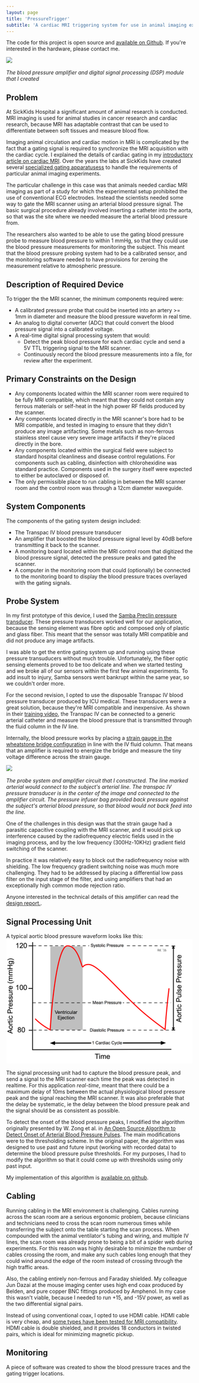 ```yaml
---
layout: page
title: 'PressureTrigger'
subtitle: 'A cardiac MRI triggering system for use in animal imaging experiments'
---
```


The code for this project is open source and [available on Github](https://github.com/JoshBradshaw/IBP-Reciever). If you're interested in the hardware, please contact me.

![](/img/projects/pressuretrigger/DSC01219.jpg)

*The blood pressure amplifier and digital signal processing (DSP) module that I created*

## Problem

At SickKids Hospital a significant amount of animal research is conducted. MRI imaging is used for animal studies in cancer research and cardiac research, because MRI has adaptable contrast that can be used to differentiate between soft tissues and measure blood flow.

Imaging animal circulation and cardiac motion in MRI is complicated by the fact that a gating signal is required to synchronize the MRI acquisition with the cardiac cycle. I explained the details of cardiac gating in my [introductory article on cardiac MRI](/articles/cardiac_mri). Over the years the labs at SickKids have created several [specialized gating apparatusess](http://www.mouseimaging.ca/publications/assets/archive/2006%20MRM%2055%20Bishop.pdf) to handle the requirements of particular animal imaging experiments.

The particular challenge in this case was that animals needed cardiac MRI imaging as part of a study for which the experimental setup prohibited the use of conventional ECG electrodes. Instead the scientists needed some way to gate the MRI scanner using an arterial blood pressure signal. The basic surgical procedure already involved inserting a catheter into the aorta, so that was the site where we needed measure the arterial blood pressure from.

The researchers also wanted to be able to use the gating blood pressure probe to measure blood pressure to within 1 mmHg, so that they could use the blood pressure measurements for monitoring the subject. This meant that the blood pressure probing system had to be a calibrated sensor, and the monitoring software needed to have provisions for zeroing the measurement relative to atmospheric pressure.


## Description of Required Device

To trigger the the MRI scanner, the minimum components required were:

* A calibrated pressure probe that could be inserted into an artery >= 1mm in diameter and measure the blood pressure waveform in real time.
* An analog to digital converter (ADC) that could convert the blood pressure signal into a calibrated voltage.
* A real-time digital signal processing system that would:
    - Detect the peak blood pressure for each cardiac cycle and send a 5V TTL triggering signal to the MRI scanner.
    - Continuously record the blood pressure measurements into a file, for review after the experiment.

## Primary Constraints on the Design

* Any components located within the MRI scanner room were required to be fully MRI compatible, which meant that they could not contain any ferrous materials or self-heat in the high power RF fields produced by the scanner.
* Any components located directly in the MRI scanner's bore had to be MRI compatible, and tested in imaging to ensure that they didn't produce any image artifacting. Some metals such as non-ferrous stainless steel cause very severe image artifacts if they're placed directly in the bore.
* Any components located within the surgical field were subject to standard hospital cleanliness and disease control regulations. For components such as cabling, disinfection with chlorohexidine was standard practice. Components used in the surgery itself were expected to either be autoclaved or disposed of.
* The only permissible place to run cabling in between the MRI scanner room and the control room was through a 12cm diameter waveguide.

## System Components

The components of the gating system design included:

- The Transpac IV blood pressure transducer
- An amplifier that boosted the blood pressure signal level by 40dB before transmitting it back to the scanner.
- A monitoring board located within the MRI control room that digitized the blood pressure signal, detected the pressure peaks and gated the scanner.
- A computer in the monitoring room that could (optionally) be connected to the monitoring board to display the blood pressure traces overlayed with the gating signals.


## Probe System

In my first prototype of this device, I used the [Samba Preclin pressure transducer](http://harvardbioscience.ca/HAC-Samba.html). These pressure transducers worked well for our application, because the sensing element was fibre optic and composed only of plastic and glass fiber. This meant that the sensor was totally MRI compatible and did not produce any image artifacts.

I was able to get the entire gating system up and running using these pressure transuducers without much trouble. Unfortunately, the fiber optic sensing elements proved to be too delicate and when we started testing and we broke all of our sensors within the first few animal experiments. To add insult to injury, Samba sensors went bankrupt within the same year, so we couldn't order more.

For the second revision, I opted to use the disposable Transpac IV blood pressure transducer produced by ICU medical. These transducers were a great solution, because they're MRI compatible and inexpensive. As shown in their [training video](https://www.youtube.com/watch?v=ryCPqoQK1Rw), the Transpac IV can be connected to a generic arterial catheter and measure the blood pressure that is transmitted through the fluid column in the IV line. 

Internally, the blood pressure works by placing a [strain gauge in the wheatstone bridge configuration](http://www.ni.com/white-paper/3642/en/) in line with the IV fluid column. That means that an amplifier is required to energize the bridge and measure the tiny voltage difference across the strain gauge.

![](/img/projects/pressuretrigger/DSC01234.jpg)

*The probe system and amplifier circuit that I constructed. The line marked arterial would connect to the subject's arterial line. The transpac IV pressure transducer is in the center of the image and connected to the amplifier circuit. The pressure infuser bag provided back pressure against the subject's arterial blood pressure, so that blood would not back feed into the line.*

One of the challenges in this design was that the strain gauge had a parasitic capacitive coupling with the MRI scanner, and it would pick up interference caused by the radiofrequency electric fields used in the imaging process, and by the low frequency (300Hz-10KHz) gradient field switching of the scanner.

In practice it was relatively easy to block out the radiofrequency noise with shielding. The low frequency gradient switching noise was much more challenging. They had to be addressed by placing a differential low pass filter on the input stage of the filter, and using amplifiers that had an exceptionally high common mode rejection ratio.

Anyone interested in the technical details of this amplifier can read the [design report.](/pdfs/SYDE_362_IBP_Measurement_System_Final_Report.pdf). 

## Signal Processing Unit

A typical aortic blood pressure waveform looks like this:
![](/img/projects/pressuretrigger/aortic-pulse-pressure.png)

The signal processing unit had to capture the blood pressure peak, and send a signal to the MRI scanner each time the peak was detected in realtime. For this application *real-time*, meant that there could be a maximum delay of 10ms between the actual physiological blood pressure peak and the signal reaching the MRI scanner. It was also preferable that the delay be systematic, ie the delay between the blood pressure peak and the signal should be as consistent as possible.

To detect the onset of the blood pressure peaks, I modified the algorithm originally presented by W. Zong et al. in [An Open Source Algorithm to Detect Onset of Arterial Blood Pressure Pulses](http://ecg.mit.edu/george/publications/abp-cinc-2003.pdf). The main modifications were to the thresholding scheme. In the original paper, the algorithm was designed to use past and future input (working with recorded data) to determine the blood pressure pulse thresholds. For my purposes, I had to modify the algorithm so that it could come up with thresholds using only past input.

My implementation of this algorithm is [available on github](https://github.com/JoshBradshaw/Arterial-BP-MRI-Triggering-Unit).

## Cabling

Running cabling in the MRI environment is challenging. Cables running across the scan room are a serious ergonomic problem, because clinicians and technicians need to cross the scan room numerous times while transferring the subject onto the table starting the scan process. When compounded with the animal ventilator's tubing and wiring, and multiple IV lines, the scan room was already prone to being a bit of a spider web during experiments. For this reason was highly desirable to minimize the number of cables crossing the room, and make any such cables long enough that they could wind around the edge of the room instead of crossing through the high traffic areas.

Also, the cabling entirely non-ferrous and Faraday shielded. My colleague Jun Dazai at the mouse imaging center uses high end coax produced by Belden, and pure copper BNC fittings produced by Amphenol. In my case this wasn't viable, because I needed to run +15, and -15V power, as well as the two differential signal pairs. 

Instead of using conventional coax, I opted to use HDMI cable. HDMI cable is very cheap, and [some types have been tested for MRI compatibility](http://ieeexplore.ieee.org/document/6551726/?reload=true). HDMI cable is double shielded, and it provides 18 conductors in twisted pairs, which is ideal for minimizing magnetic pickup.

## Monitoring

A piece of software was created to show the blood pressure traces and the gating trigger locations.